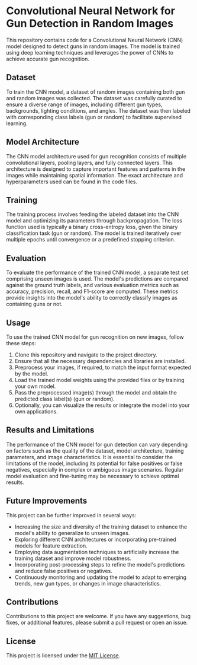 # Convolutional Neural Network for Gun Detection in Random Images

This repository contains code for a Convolutional Neural Network (CNN) model designed to detect guns in random images. The model is trained using deep learning techniques and leverages the power of CNNs to achieve accurate gun recognition.

## Dataset
To train the CNN model, a dataset of random images containing both gun and random images was collected. The dataset was carefully curated to ensure a diverse range of images, including different gun types, backgrounds, lighting conditions, and angles. The dataset was then labeled with corresponding class labels (gun or random) to facilitate supervised learning.

## Model Architecture
The CNN model architecture used for gun recognition consists of multiple convolutional layers, pooling layers, and fully connected layers. This architecture is designed to capture important features and patterns in the images while maintaining spatial information. The exact architecture and hyperparameters used can be found in the code files.

## Training
The training process involves feeding the labeled dataset into the CNN model and optimizing its parameters through backpropagation. The loss function used is typically a binary cross-entropy loss, given the binary classification task (gun or random). The model is trained iteratively over multiple epochs until convergence or a predefined stopping criterion.

## Evaluation
To evaluate the performance of the trained CNN model, a separate test set comprising unseen images is used. The model's predictions are compared against the ground truth labels, and various evaluation metrics such as accuracy, precision, recall, and F1-score are computed. These metrics provide insights into the model's ability to correctly classify images as containing guns or not.

## Usage
To use the trained CNN model for gun recognition on new images, follow these steps:
1. Clone this repository and navigate to the project directory.
2. Ensure that all the necessary dependencies and libraries are installed.
3. Preprocess your images, if required, to match the input format expected by the model.
4. Load the trained model weights using the provided files or by training your own model.
5. Pass the preprocessed image(s) through the model and obtain the predicted class label(s) (gun or random).
6. Optionally, you can visualize the results or integrate the model into your own applications.

## Results and Limitations
The performance of the CNN model for gun detection can vary depending on factors such as the quality of the dataset, model architecture, training parameters, and image characteristics. It is essential to consider the limitations of the model, including its potential for false positives or false negatives, especially in complex or ambiguous image scenarios. Regular model evaluation and fine-tuning may be necessary to achieve optimal results.

## Future Improvements
This project can be further improved in several ways:
- Increasing the size and diversity of the training dataset to enhance the model's ability to generalize to unseen images.
- Exploring different CNN architectures or incorporating pre-trained models for feature extraction.
- Employing data augmentation techniques to artificially increase the training dataset and improve model robustness.
- Incorporating post-processing steps to refine the model's predictions and reduce false positives or negatives.
- Continuously monitoring and updating the model to adapt to emerging trends, new gun types, or changes in image characteristics.

## Contributions
Contributions to this project are welcome. If you have any suggestions, bug fixes, or additional features, please submit a pull request or open an issue.

## License
This project is licensed under the [MIT License](LICENSE).
